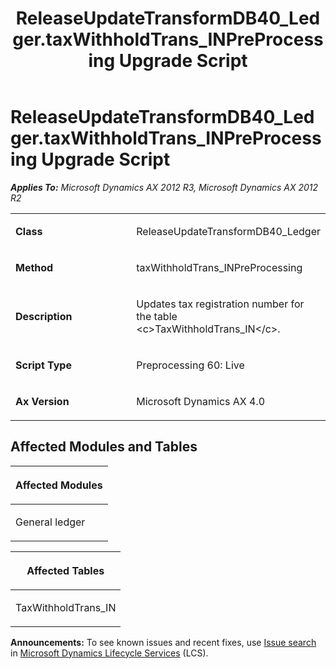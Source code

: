 ﻿---
title: ReleaseUpdateTransformDB40_Ledger.taxWithholdTrans_INPreProcessing Upgrade Script
TOCTitle: ReleaseUpdateTransformDB40_Ledger.taxWithholdTrans_INPreProcessing Upgrade Script
ms:assetid: 004904b5-2f37-5932-1d92-fe4d06d349e1
ms:mtpsurl: https://msdn.microsoft.com/en-us/library/JJ684605(v=AX.60)
ms:contentKeyID: 49706302
ms.date: 05/18/2015
mtps_version: v=AX.60
---

# ReleaseUpdateTransformDB40\_Ledger.taxWithholdTrans\_INPreProcessing Upgrade Script 


_**Applies To:** Microsoft Dynamics AX 2012 R3, Microsoft Dynamics AX 2012 R2_

<table>
<colgroup>
<col style="width: 50%" />
<col style="width: 50%" />
</colgroup>
<tbody>
<tr class="odd">
<td><p><strong>Class</strong></p></td>
<td><p>ReleaseUpdateTransformDB40_Ledger</p></td>
</tr>
<tr class="even">
<td><p><strong>Method</strong></p></td>
<td><p>taxWithholdTrans_INPreProcessing</p></td>
</tr>
<tr class="odd">
<td><p><strong>Description</strong></p></td>
<td><p>Updates tax registration number for the table &lt;c&gt;TaxWithholdTrans_IN&lt;/c&gt;.</p></td>
</tr>
<tr class="even">
<td><p><strong>Script Type</strong></p></td>
<td><p>Preprocessing 60: Live</p></td>
</tr>
<tr class="odd">
<td><p><strong>Ax Version</strong></p></td>
<td><p>Microsoft Dynamics AX 4.0</p></td>
</tr>
</tbody>
</table>


## Affected Modules and Tables

<table>
<colgroup>
<col style="width: 100%" />
</colgroup>
<thead>
<tr class="header">
<th><p>Affected Modules</p></th>
</tr>
</thead>
<tbody>
<tr class="odd">
<td><p>General ledger</p></td>
</tr>
</tbody>
</table>


<table>
<colgroup>
<col style="width: 100%" />
</colgroup>
<thead>
<tr class="header">
<th><p>Affected Tables</p></th>
</tr>
</thead>
<tbody>
<tr class="odd">
<td><p>TaxWithholdTrans_IN</p></td>
</tr>
</tbody>
</table>

  
**Announcements:** To see known issues and recent fixes, use [Issue search](http://go.microsoft.com/fwlink/?linkid=389258) in [Microsoft Dynamics Lifecycle Services](http://go.microsoft.com/fwlink/?linkid=306505) (LCS).


